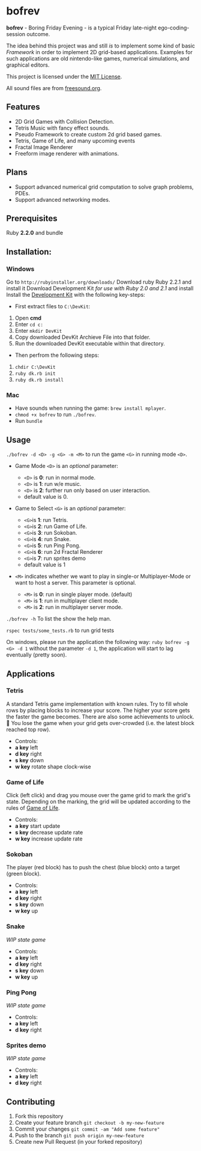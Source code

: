 # bofrev

**bofrev** - Boring Friday Evening - is a typical Friday late-night ego-coding-session outcome.

The idea behind this project was and still _is_ to implement some kind of basic _Framework_ in order to
implement 2D grid-based applications.
Examples for such applications are old nintendo-like games, numerical simulations, and graphical editors.

This project is licensed under the [MIT License](https://github.com/simplay/bofrev/blob/master/LICENSE).

All sound files are from [freesound.org](www.freesound.org).

## Features

+ 2D Grid Games with Collision Detection.
+ Tetris Music with fancy effect sounds.
+ Pseudo Framework to create custom 2d grid based games.
+ Tetris, Game of Life, and many upcoming events
+ Fractal Image Renderer
+ Freeform image renderer with animations.

## Plans

+ Support advanced numerical grid computation to solve graph problems, PDEs.
+ Support advanced networking modes.

## Prerequisites

Ruby **2.2.0** and bundle

## Installation:

### Windows 
Go to `http://rubyinstaller.org/downloads/`
Download ruby Ruby 2.2.1 and install it
Download Development Kit _for use with Ruby 2.0 and 2.1_ and install
Install the [Development Kit](https://forwardhq.com/help/installing-ruby-windows)
with the following key-steps: 

+ First extract files to `C:\DevKit`:

 1. Open **cmd**
 2. Enter `cd c:`
 3. Enter `mkdir DevKit`
 4. Copy downloaded DevKit Archieve File into that folder.
 5. Run the downloaded DevKit executable within that directory.

+ Then perfrom the following steps:

 1. `chdir C:\DevKit`
 2. `ruby dk.rb init`
 3. `ruby dk.rb install`

### Mac
+ Have sounds when running the game: `brew install mplayer`.
+ `chmod +x bofrev` to run `./bofrev`.
+ Run `bundle`

## Usage

`./bofrev -d <D> -g <G> -m <M>` to run the game `<G>` in running mode `<D>`.

+ Game Mode `<D>` is an _optional_ parameter:

  + `<D>` is **0**: run in normal mode.
  + `<D>` is **1**: run w/e music.
  + `<D>` is **2**: further run only based on user interaction.
  + default value is 0.

+ Game to Select `<G>` is an _optional_ parameter:

  + `<G>`is **1**: run Tetris.
  + `<G>`is **2**: run Game of Life.
  + `<G>`is **3**: run Sokoban.
  + `<G>`is **4**: run Snake.
  + `<G>`is **5**: run Ping Pong.
  + `<G>`is **6**: run 2d Fractal Renderer 
  + `<G>`is **7**: run sprites demo 
  + default value is 1

+ `<M>` indicates whether we want to play in single-or Multiplayer-Mode or want to host a server. This parameter is optional.

  + `<M>` is **0**: run in single player mode. (default)
  + `<M>` is **1**: run in multiplayer client mode.
  + `<M>` is **2**: run in multiplayer server mode.

`./bofrev -h` To list the show the help man.

`rspec tests/some_tests.rb` to run grid tests

On windows, please run the application the following way:
`ruby bofrev -g <G> -d 1`
without the parameter `-d 1`, the application will start to lag eventually (pretty soon).

## Applications
### Tetris

A standard Tetris game implementation with known rules.
Try to fill whole rows by placing blocks to increase your score.
The higher your score gets the faster the game becomes.
There are also some achievements to unlock. :sheep:
You lose the game when your grid gets over-crowded (i.e. the latest block reached top row).

+ Controls:
 + **a key** left
 + **d key** right
 + **s key** down
 + **w key** rotate shape clock-wise

### Game of Life

Click (left click) and drag you mouse over the game grid to mark the grid's state.
Depending on the marking, the grid will be updated according to the rules of [Game of Life](http://en.wikipedia.org/wiki/Conway%27s_Game_of_Life).

+ Controls:
 + **a key** start update
 + **s key** decrease update rate
 + **w key** increase update rate

### Sokoban

The player (red block) has to push the chest (blue block) onto a target (green block).

+ Controls:
 + **a key** left
 + **d key** right
 + **s key** down
 + **w key** up

### Snake

_WIP state game_

+ Controls:
 + **a key** left
 + **d key** right
 + **s key** down
 + **w key** up

### Ping Pong

_WIP state game_

+ Controls:
 + **a key** left
 + **d key** right
 

### Sprites demo

_WIP state game_

+ Controls:
 + **a key** left
 + **d key** right

## Contributing

1. Fork this repository
2. Create your feature branch `git checkout -b my-new-feature`
3. Commit your changes `git commit -am "Add some feature"`
4. Push to the branch `git push origin my-new-feature`
5. Create new Pull Request (in your forked repository)
